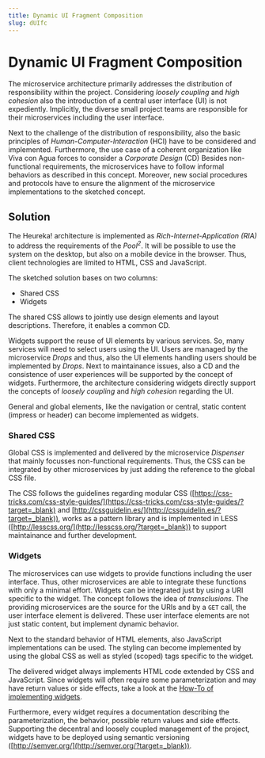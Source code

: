 ```yaml
---
title: Dynamic UI Fragment Composition
slug: dUIfc
---
```


# Dynamic UI Fragment Composition
The microservice architecture primarily addresses the distribution of responsibility within the project. Considering _loosely
coupling_ and _high cohesion_ also the introduction of a central user interface (UI) is not expediently. Implicitly, the diverse small project teams are responsible for their microservices including the user interface.

Next to the challenge of the distribution of responsibility, also the basic principles of *Human-Computer-Interaction* (HCI) have to be considered and implemented. Furthermore, the use case of a coherent organization like Viva con Agua forces to consider a *Corporate Design* (CD)
Besides non-functional requirements, the microservices have to follow informal behaviors as described in this concept. Moreover, new social procedures and protocols have to ensure the alignment of the microservice implementations to the sketched concept.

## Solution
The Heureka! architecture is implemented as _Rich-Internet-Application (RIA)_ to address the requirements of the *Pool<sup>2</sup>*. It will be possible to use the system on the desktop, but also on a mobile device in the browser.
Thus, client technologies are limited to HTML, CSS and JavaScript.

The sketched solution bases on two columns:
* Shared CSS
* Widgets

The shared CSS allows to jointly use design elements and layout descriptions. Therefore, it enables a common CD.

Widgets support the reuse of UI elements by various services. So, many services will need to select users using the UI. Users are managed by the microservice *Drops* and thus, also the UI elements handling users should be implemented by *Drops*. Next to maintainance issues, also a CD and the consistence of user experiences will be supported by the concept of widgets.
Furthermore, the architecture considering widgets directly support the concepts of *loosely coupling* and *high cohesion* regarding the UI.

General and global elements, like the navigation or central, static content (impress or header) can become implemented as widgets. 

### Shared CSS
Global CSS is implemented and delivered by the microservice *Dispenser* that mainly focusses non-functional requirements. Thus, the CSS can be integrated by other microservices by just adding the reference to the global CSS file.

The CSS follows the guidelines regarding modular CSS ([https://css-tricks.com/css-style-guides/](https://css-tricks.com/css-style-guides/?target=_blank) 
and [http://cssguidelin.es/](http://cssguidelin.es/?target=_blank)), works as a pattern library and is implemented in LESS ([http://lesscss.org/](http://lesscss.org/?target=_blank)) to support maintainance and further development.

### Widgets
The microservices can use widgets to provide functions including the user interface. Thus, other microservices are able to integrate these functions with only a minimal effort.
Widgets can be integrated just by using a URI specific to the widget. The concept follows the idea of *transclusions*. The providing microservices are the source for the URIs and by a `GET` call, the user interface element is delivered.
These user interface elements are not just static content, but implement dynamic behavior.

Next to the standard behavior of HTML elements, also JavaScript implementations can be used. The styling can become implemented by using the global CSS as well as styled (scoped) tags specific to the widget.

The delivered widget always implements HTML code extended by CSS and JavaScript. Since widgets will often require some parameterization and may have return values or side effects, take a look at the [How-To of implementing widgets](../../how-to/widgets).

Furthermore, every widget requires a documentation describing the parameterization, the behavior, possible return values and side effects.
Supporting the decentral and loosely coupled management of the project, widgets have to be deployed using semantic versioning ([http://semver.org/](http://semver.org/?target=_blank)).